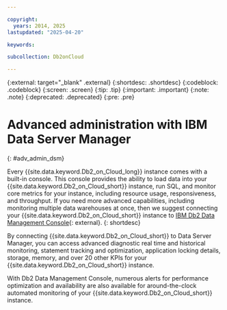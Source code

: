 ```yaml
---

copyright:
  years: 2014, 2025
lastupdated: "2025-04-20"

keywords:

subcollection: Db2onCloud

---
```


<!-- Attribute definitions --> 
{:external: target="_blank" .external}
{:shortdesc: .shortdesc}
{:codeblock: .codeblock}
{:screen: .screen}
{:tip: .tip}
{:important: .important}
{:note: .note}
{:deprecated: .deprecated}
{:pre: .pre}

# Advanced administration with IBM Data Server Manager
{: #adv_admin_dsm}

Every {{site.data.keyword.Db2_on_Cloud_long}} instance comes with a built-in console. This console provides the ability to load data into your {{site.data.keyword.Db2_on_Cloud_short}} instance, run SQL, and monitor core metrics for your instance, including resource usage, responsiveness, and throughput. If you need more advanced capabilities, including monitoring multiple data warehouses at once, then we suggest connecting your {{site.data.keyword.Db2_on_Cloud_short}} instance to [IBM Db2 Data Management Console](https://www.ibm.com/products/db2-data-management-console){: external}.
{: shortdesc}

By connecting {{site.data.keyword.Db2_on_Cloud_short}} to Data Server Manager, you can access advanced diagnostic real time and historical monitoring, statement tracking and optimization, application locking details, storage, memory, and over 20 other KPIs for your {{site.data.keyword.Db2_on_Cloud_short}} instance. 

With Db2 Data Management Console, numerous alerts for performance optimization and availability are also available for around-the-clock automated monitoring of your {{site.data.keyword.Db2_on_Cloud_short}} instance.

